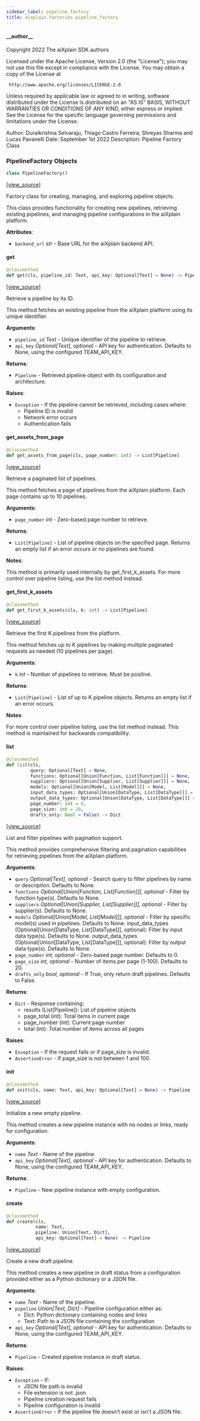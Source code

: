 ```yaml
---
sidebar_label: pipeline_factory
title: aixplain.factories.pipeline_factory
---
```


#### \_\_author\_\_

Copyright 2022 The aiXplain SDK authors

Licensed under the Apache License, Version 2.0 (the &quot;License&quot;);
you may not use this file except in compliance with the License.
You may obtain a copy of the License at

     http://www.apache.org/licenses/LICENSE-2.0

Unless required by applicable law or agreed to in writing, software
distributed under the License is distributed on an &quot;AS IS&quot; BASIS,
WITHOUT WARRANTIES OR CONDITIONS OF ANY KIND, either express or implied.
See the License for the specific language governing permissions and
limitations under the License.

Author: Duraikrishna Selvaraju, Thiago Castro Ferreira, Shreyas Sharma and Lucas Pavanelli
Date: September 1st 2022
Description:
    Pipeline Factory Class

### PipelineFactory Objects

```python
class PipelineFactory()
```

[[view_source]](https://github.com/aixplain/aiXplain/blob/main/aixplain/factories/pipeline_factory/__init__.py#L39)

Factory class for creating, managing, and exploring pipeline objects.

This class provides functionality for creating new pipelines, retrieving existing
pipelines, and managing pipeline configurations in the aiXplain platform.

**Attributes**:

- `backend_url` _str_ - Base URL for the aiXplain backend API.

#### get

```python
@classmethod
def get(cls, pipeline_id: Text, api_key: Optional[Text] = None) -> Pipeline
```

[[view_source]](https://github.com/aixplain/aiXplain/blob/main/aixplain/factories/pipeline_factory/__init__.py#L52)

Retrieve a pipeline by its ID.

This method fetches an existing pipeline from the aiXplain platform using
its unique identifier.

**Arguments**:

- `pipeline_id` _Text_ - Unique identifier of the pipeline to retrieve.
- `api_key` _Optional[Text], optional_ - API key for authentication.
  Defaults to None, using the configured TEAM_API_KEY.
  

**Returns**:

- `Pipeline` - Retrieved pipeline object with its configuration and architecture.
  

**Raises**:

- `Exception` - If the pipeline cannot be retrieved, including cases where:
  - Pipeline ID is invalid
  - Network error occurs
  - Authentication fails

#### get\_assets\_from\_page

```python
@classmethod
def get_assets_from_page(cls, page_number: int) -> List[Pipeline]
```

[[view_source]](https://github.com/aixplain/aiXplain/blob/main/aixplain/factories/pipeline_factory/__init__.py#L125)

Retrieve a paginated list of pipelines.

This method fetches a page of pipelines from the aiXplain platform.
Each page contains up to 10 pipelines.

**Arguments**:

- `page_number` _int_ - Zero-based page number to retrieve.
  

**Returns**:

- `List[Pipeline]` - List of pipeline objects on the specified page.
  Returns an empty list if an error occurs or no pipelines are found.
  

**Notes**:

  This method is primarily used internally by get_first_k_assets.
  For more control over pipeline listing, use the list method instead.

#### get\_first\_k\_assets

```python
@classmethod
def get_first_k_assets(cls, k: int) -> List[Pipeline]
```

[[view_source]](https://github.com/aixplain/aiXplain/blob/main/aixplain/factories/pipeline_factory/__init__.py#L161)

Retrieve the first K pipelines from the platform.

This method fetches up to K pipelines by making multiple paginated requests
as needed (10 pipelines per page).

**Arguments**:

- `k` _int_ - Number of pipelines to retrieve. Must be positive.
  

**Returns**:

- `List[Pipeline]` - List of up to K pipeline objects.
  Returns an empty list if an error occurs.
  

**Notes**:

  For more control over pipeline listing, use the list method instead.
  This method is maintained for backwards compatibility.

#### list

```python
@classmethod
def list(cls,
         query: Optional[Text] = None,
         functions: Optional[Union[Function, List[Function]]] = None,
         suppliers: Optional[Union[Supplier, List[Supplier]]] = None,
         models: Optional[Union[Model, List[Model]]] = None,
         input_data_types: Optional[Union[DataType, List[DataType]]] = None,
         output_data_types: Optional[Union[DataType, List[DataType]]] = None,
         page_number: int = 0,
         page_size: int = 20,
         drafts_only: bool = False) -> Dict
```

[[view_source]](https://github.com/aixplain/aiXplain/blob/main/aixplain/factories/pipeline_factory/__init__.py#L190)

List and filter pipelines with pagination support.

This method provides comprehensive filtering and pagination capabilities
for retrieving pipelines from the aiXplain platform.

**Arguments**:

- `query` _Optional[Text], optional_ - Search query to filter pipelines by name
  or description. Defaults to None.
- `functions` _Optional[Union[Function, List[Function]]], optional_ - Filter by
  function type(s). Defaults to None.
- `suppliers` _Optional[Union[Supplier, List[Supplier]]], optional_ - Filter by
  supplier(s). Defaults to None.
- `models` _Optional[Union[Model, List[Model]]], optional_ - Filter by specific
  model(s) used in pipelines. Defaults to None.
  input_data_types (Optional[Union[DataType, List[DataType]]], optional):
  Filter by input data type(s). Defaults to None.
  output_data_types (Optional[Union[DataType, List[DataType]]], optional):
  Filter by output data type(s). Defaults to None.
- `page_number` _int, optional_ - Zero-based page number. Defaults to 0.
- `page_size` _int, optional_ - Number of items per page (1-100).
  Defaults to 20.
- `drafts_only` _bool, optional_ - If True, only return draft pipelines.
  Defaults to False.
  

**Returns**:

- `Dict` - Response containing:
  - results (List[Pipeline]): List of pipeline objects
  - page_total (int): Total items in current page
  - page_number (int): Current page number
  - total (int): Total number of items across all pages
  

**Raises**:

- `Exception` - If the request fails or if page_size is invalid.
- `AssertionError` - If page_size is not between 1 and 100.

#### init

```python
@classmethod
def init(cls, name: Text, api_key: Optional[Text] = None) -> Pipeline
```

[[view_source]](https://github.com/aixplain/aiXplain/blob/main/aixplain/factories/pipeline_factory/__init__.py#L311)

Initialize a new empty pipeline.

This method creates a new pipeline instance with no nodes or links,
ready for configuration.

**Arguments**:

- `name` _Text_ - Name of the pipeline.
- `api_key` _Optional[Text], optional_ - API key for authentication.
  Defaults to None, using the configured TEAM_API_KEY.
  

**Returns**:

- `Pipeline` - New pipeline instance with empty configuration.

#### create

```python
@classmethod
def create(cls,
           name: Text,
           pipeline: Union[Text, Dict],
           api_key: Optional[Text] = None) -> Pipeline
```

[[view_source]](https://github.com/aixplain/aiXplain/blob/main/aixplain/factories/pipeline_factory/__init__.py#L337)

Create a new draft pipeline.

This method creates a new pipeline in draft status from a configuration
provided either as a Python dictionary or a JSON file.

**Arguments**:

- `name` _Text_ - Name of the pipeline.
- `pipeline` _Union[Text, Dict]_ - Pipeline configuration either as:
  - Dict: Python dictionary containing nodes and links
  - Text: Path to a JSON file containing the configuration
- `api_key` _Optional[Text], optional_ - API key for authentication.
  Defaults to None, using the configured TEAM_API_KEY.
  

**Returns**:

- `Pipeline` - Created pipeline instance in draft status.
  

**Raises**:

- `Exception` - If:
  - JSON file path is invalid
  - File extension is not .json
  - Pipeline creation request fails
  - Pipeline configuration is invalid
- `AssertionError` - If the pipeline file doesn&#x27;t exist or isn&#x27;t a JSON file.

